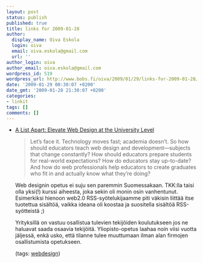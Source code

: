 ```yaml
---
layout: post
status: publish
published: true
title: links for 2009-01-28
author:
  display_name: Oiva Eskola
  login: oiva
  email: oiva.eskola@gmail.com
  url: ''
author_login: oiva
author_email: oiva.eskola@gmail.com
wordpress_id: 519
wordpress_url: http://www.bobs.fi/oiva/2009/01/29/links-for-2009-01-28/
date: '2009-01-29 00:30:07 +0200'
date_gmt: '2009-01-28 21:30:07 +0200'
categories:
- linkit
tags: []
comments: []
---
```

<ul class="delicious">
<li>
<div class="delicious-link"><a href="http://alistapart.com/articles/elevatewebdesignattheuniversitylevel">A List Apart: Elevate Web Design at the University Level</a></div></p>
<blockquote><div class="delicious-extended">Let&rsquo;s face it. Technology moves fast; academia doesn&rsquo;t. So how should educators teach web design and development&mdash;subjects that change constantly? How should educators prepare students for real-world expectations? How do educators stay up-to-date? And how do web professionals help educators to create graduates who fit in and actually know what they&rsquo;re doing?</div></blockquote>
<p>Web designin opetus ei suju sen paremmin Suomessakaan. TKK:lla taisi olla yksi(!) kurssi aiheesta, joka sekin oli monin osin vanhentunut. Esimerkiksi hienoon web2.0 RSS-syötelukijaamme piti väkisin liittää itse tuotettua sisältöä, vaikka ideana oli koostaa ja suositella sisältöä RSS-syötteistä ;)</p>
<p>Yrityksillä on vastuu osallistua tulevien tekijöiden koulutukseen jos ne haluavat saada osaavia tekijöitä. Yliopisto-opetus laahaa noin viisi vuotta jäljessä, enkä usko, että tilanne tulee muuttumaan ilman alan firmojen osallistumista opetukseen.</p>
<div class="delicious-tags">(tags: <a href="http://delicious.com/oiva/webdesign">webdesign</a>)</div></li>
</ul>
